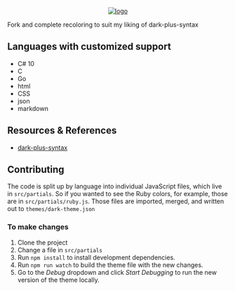 <div align="center">
    <a href="https://github.com/Microsoft/vscode">
        <img src="https://raw.githubusercontent.com/dunstontc/dark-plus-syntax/master/assets/128.png" alt="logo">
    </a>
</div>

Fork and complete recoloring to suit my liking of dark-plus-syntax

## Languages with customized support
- C# 10
- C
- Go
- html
- CSS
- json
- markdown

## Resources & References

- [dark-plus-syntax](https://github.com/dunstontc/dark-plus-syntax)

## Contributing

The code is split up by language into individual JavaScript files, which live in `src/partials`.
So if you wanted to see the Ruby colors, for example, those are in `src/partials/ruby.js`.
Those files are imported, merged, and written out to `themes/dark-theme.json`

### To make changes

1. Clone the project
2. Change a file in `src/partials`
2. Run `npm install` to install development dependencies.
3. Run `npm run watch` to build the theme file with the new changes.
4. Go to  the *Debug* dropdown and click *Start Debugging* to run the new version of the theme locally.
